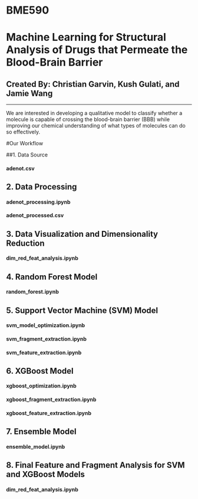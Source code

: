 # BME590


# Machine Learning for Structural Analysis of Drugs that Permeate the Blood-Brain Barrier

## Created By: Christian Garvin, Kush Gulati, and Jamie Wang
***

We are interested in developing a qualitative model to classify whether a molecule is capable of crossing the blood-brain barrier (BBB) while improving our chemical understanding of what types of molecules can do so effectively.

#Our Workflow

##1. Data Source
#### adenot.csv

## 2. Data Processing 
#### adenot_processing.ipynb
#### adenot_processed.csv

## 3. Data Visualization and Dimensionality Reduction
#### dim_red_feat_analysis.ipynb

## 4. Random Forest Model 
#### random_forest.ipynb

## 5. Support Vector Machine (SVM) Model 
#### svm_model_optimization.ipynb
#### svm_fragment_extraction.ipynb
#### svm_feature_extraction.ipynb

## 6. XGBoost Model
#### xgboost_optimization.ipynb
#### xgboost_fragment_extraction.ipynb
#### xgboost_feature_extraction.ipynb

## 7. Ensemble Model
#### ensemble_model.ipynb

## 8. Final Feature and Fragment Analysis for SVM and XGBoost Models
#### dim_red_feat_analysis.ipynb







